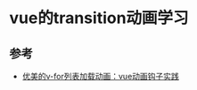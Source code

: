 
# vue的transition动画学习


## 参考

- [优美的v-for列表加载动画：vue动画钩子实践](https://juejin.cn/post/6869195042599206919)
